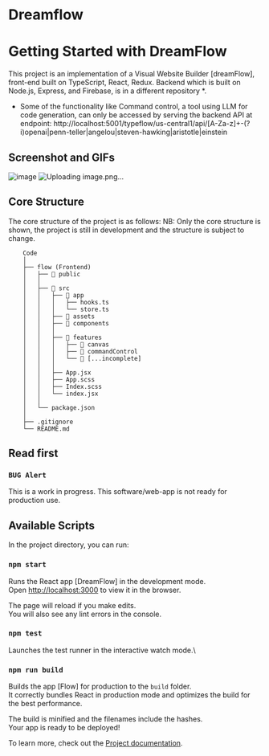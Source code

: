 # Dreamflow

# Getting Started with DreamFlow
This project is an implementation of a  Visual Website Builder [dreamFlow], front-end built on TypeScript, React, Redux.
Backend which is built on Node.js, Express, and Firebase, is in a different repository *.

* Some of the functionality like Command control, a tool using LLM for code generation, can only be accessed by serving the backend API at endpoint:
http://localhost:5001/typeflow/us-central1/api/[A-Za-z]+-(?i)openai|penn-teller|angelou|steven-hawking|aristotle|einstein

## Screenshot and GIFs
![image](https://github.com/abhaykvincent/dreamflow/assets/13717741/62b08a2b-1d9a-4693-98d4-a1225d47fc4c)
![Uploading image.png…]()

## Core Structure

The core structure of the project is as follows:
NB: Only the core structure is shown, the project is still in development and the structure is subject to change.

```
    Code
    │
    ├── flow (Frontend)
    │   ├── 📁 public
    │   │
    │   ├── 📁 src
    │   │   ├── 📁 app
    │   │   │   ├── hooks.ts
    │   │   │   └── store.ts
    │   │   ├── 📁 assets
    │   │   ├── 📁 components
    │   │   │
    │   │   ├── 📁 features
    │   │   │   ├── 📁 canvas
    │   │   │   ├── 📁 commandControl
    │   │   │   └── 📁 [...incomplete]
    │   │   │
    │   │   ├── App.jsx
    │   │   ├── App.scss
    │   │   ├── Index.scss
    │   │   └── index.jsx
    │   │
    │   └── package.json
    │
    ├── .gitignore
    └── README.md
```
## Read first

### `BUG Alert`

This is a work in progress.
This software/web-app is not ready for production use.

## Available Scripts

In the project directory, you can run:

### `npm start`

Runs the React app [DreamFlow] in the development mode.\
Open [http://localhost:3000](http://localhost:3000) to view it in the browser.

The page will reload if you make edits.\
You will also see any lint errors in the console.

### `npm test`

Launches the test runner in the interactive watch mode.\

### `npm run build`

Builds the app [Flow] for production to the `build` folder.\
It correctly bundles React in production mode and optimizes the build for the best performance.

The build is minified and the filenames include the hashes.\
Your app is ready to be deployed!

To learn more, check out  the [Project documentation]([https://reactjs.org/](https://apeiro.atlassian.net/wiki/spaces/FHOP/pages/2883847/DreamFlow)).
